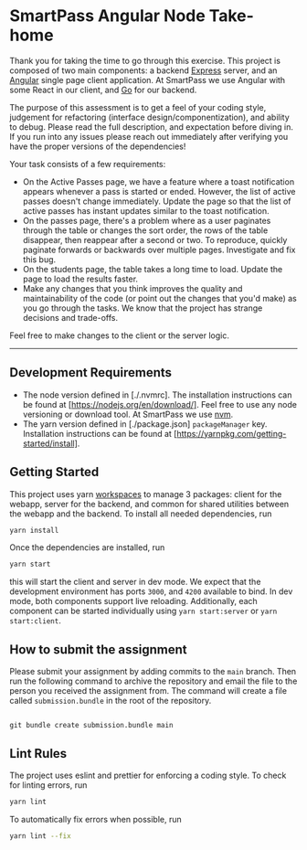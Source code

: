 # SmartPass Angular Node Take-home

Thank you for taking the time to go through this exercise. This project is composed of two main components: a backend [Express](https://expressjs.com/) server, and an [Angular](https://angular.io/) single page client application. At SmartPass we use Angular with some React in our client, and [Go](https://go.dev/) for our backend.

The purpose of this assessment is to get a feel of your coding style, judgement for refactoring (interface design/componentization), and ability to debug. Please read the full description, and expectation before diving in. If you run into any issues please reach out immediately after verifying you have the proper versions of the dependencies!

Your task consists of a few requirements:

- On the Active Passes page, we have a feature where a toast notification appears whenever a pass is started or ended. However, the list of active passes doesn't change immediately. Update the page so that the list of active passes has instant updates similar to the toast notification.
- On the passes page, there's a problem where as a user paginates through the table or changes the sort order, the rows of the table disappear, then reappear after a second or two. To reproduce, quickly paginate forwards or backwards over multiple pages. Investigate and fix this bug.
- On the students page, the table takes a long time to load. Update the page to load the results faster.
- Make any changes that you think improves the quality and maintainability of the code (or point out the changes that you'd make) as you go through the tasks. We know that the project has strange decisions and trade-offs.

Feel free to make changes to the client or the server logic.

---

## Development Requirements

- The node version defined in [./.nvmrc]. The installation instructions can be found at [https://nodejs.org/en/download/].
  Feel free to use any node versioning or download tool. At SmartPass we use [nvm](https://github.com/nvm-sh/nvm).
- The yarn version defined in [./package.json] `packageManager` key. Installation instructions can be found at [https://yarnpkg.com/getting-started/install].

## Getting Started

This project uses yarn [workspaces](https://yarnpkg.com/features/workspaces) to manage 3 packages: client for the webapp, server for the backend, and common for shared utilities between the webapp and the backend. To install all needed dependencies, run

```sh
yarn install
```

Once the dependencies are installed, run

```sh
yarn start
```

this will start the client and server in dev mode. We expect that the development environment has ports `3000`, and `4200` available to bind. In dev mode, both components support live reloading. Additionally, each component can be started individually using `yarn start:server` or `yarn start:client`.

## How to submit the assignment

Please submit your assignment by adding commits to the `main` branch. 
Then run the following command to archive the repository
and email the file to the person you received the assignment from. 
The command will create a file called `submission.bundle` in the root of the repository.

```

git bundle create submission.bundle main

```

## Lint Rules

The project uses eslint and prettier for enforcing a coding style. To check for linting errors, run

```sh
yarn lint
```

To automatically fix errors when possible, run

```sh
yarn lint --fix
```
